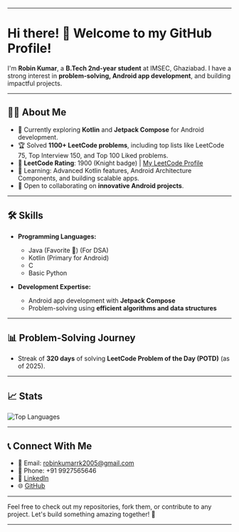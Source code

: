 

---

# Hi there! 👋 Welcome to my GitHub Profile!

I'm **Robin Kumar**, a **B.Tech 2nd-year student** at IMSEC, Ghaziabad. I have a strong interest in **problem-solving, Android app development**, and building impactful projects. 

---

## 🧑‍💻 About Me  

- 🔭 Currently exploring **Kotlin** and **Jetpack Compose** for Android development.  
- 🏆 Solved **1100+ LeetCode problems**, including top lists like LeetCode 75, Top Interview 150, and Top 100 Liked problems.  
- 🎯 **LeetCode Rating**: 1900 (Knight badge) | [My LeetCode Profile](https://leetcode.com/u/robin_kumar_rk/)  
- 🌱 Learning: Advanced Kotlin features, Android Architecture Components, and building scalable apps.  
- 🤝 Open to collaborating on **innovative Android projects**.  

---

## 🛠️ Skills

- **Programming Languages:**  
  - Java (Favorite 💖)  (For DSA)
  - Kotlin (Primary for Android)  
  - C  
  - Basic Python  

- **Development Expertise:**  
  - Android app development with **Jetpack Compose**  
  - Problem-solving using **efficient algorithms and data structures**  

---


## 📊 Problem-Solving Journey  

- Streak of **320 days** of solving **LeetCode Problem of the Day (POTD)** (as of 2025).  
 

---

## 📈 Stats  

<!-- ![GitHub Stats](https://github-readme-stats.vercel.app/api?username=Robin-Kumar-rk&show_icons=true&theme=radical)   -->
![Top Languages](https://github-readme-stats.vercel.app/api/top-langs/?username=Robin-Kumar-rk&layout=compact&theme=radical)  

---

## 📞 Connect With Me  

- 📧 Email: robinkumarrk2005@gmail.com  
- 📱 Phone: +91 9927565646  
- 🔗 [LinkedIn](https://www.linkedin.com/in/robin-kumar-rk/)  
- 🌐 [GitHub](https://github.com/Robin-Kumar-rk/)  

---

Feel free to check out my repositories, fork them, or contribute to any project. Let's build something amazing together! 🚀  

---
